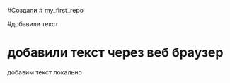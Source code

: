 ﻿#Создали # my_first_repo


#добавили текст
# добавили текст через веб браузер

добавим текст локально